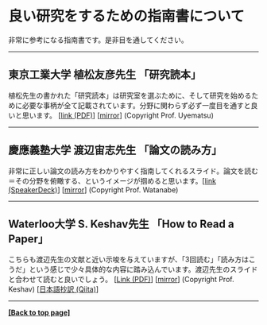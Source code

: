 # 良い研究をするための指南書について

非常に参考になる指南書です。是非目を通してください。

---

## 東京工業大学 植松友彦先生 「研究読本」

植松先生の書かれた「研究読本」は研究室を選ぶために、そして研究を始めるために必要な事柄が全て記載されています。分野に関わらず必ず一度目を通すと良いと思います。 [[link (PDF)](http://www.it.ce.titech.ac.jp/uyematsu/howtoresearch.pdf)] [[mirror](../repo/howtoresearch.pdf)] (Copyright Prof. Uyematsu)

---

## 慶應義塾大学 渡辺宙志先生 「論文の読み方」

非常に正しい論文の読み方をわかりやすく指南してくれるスライド。論文を読む＝その分野を俯瞰する、というイメージが掴めると思います。[[link (SpeakerDeck)](https://speakerdeck.com/kaityo256/how-to-survey)] [[mirror](../repo/howtosurvey.pdf)] (Copyright Prof. Watanabe)

---

## Waterloo大学 S. Keshav先生 「How to Read a Paper」

こちらも渡辺先生の文献と近い示唆を与えていますが、「3回読む」「読み方はこうだ」という感じで少々具体的な内容に踏み込んでいます。渡辺先生のスライドと合わせて読むと良いでしょう。 [[Link (PDF)](http://blizzard.cs.uwaterloo.ca/keshav/home/Papers/data/07/paper-reading.pdf)] [[mirror](../repo/paper-reading.pdf)] (Copyright Prof. Keshav) [[日本語抄訳 (Qiita)](https://qiita.com/cirusthenter/items/2e508c5fb3e824312918)]

---

 **[[Back to top page]](../index.md)**
